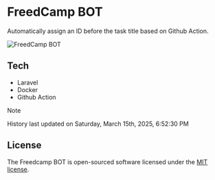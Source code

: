 # FreedCamp BOT

Automatically assign an ID before the task title based on Github Action.

![FreedCamp BOT](https://repository-images.githubusercontent.com/737932867/7d34798b-2680-471c-b089-a78a718d3d6a)

## Tech

- Laravel
- Docker
- Github Action

> [!NOTE]  
> History last updated on Saturday, March 15th, 2025, 6:52:30 PM

## License

The Freedcamp BOT is open-sourced software licensed under the [MIT license](https://opensource.org/licenses/MIT).
